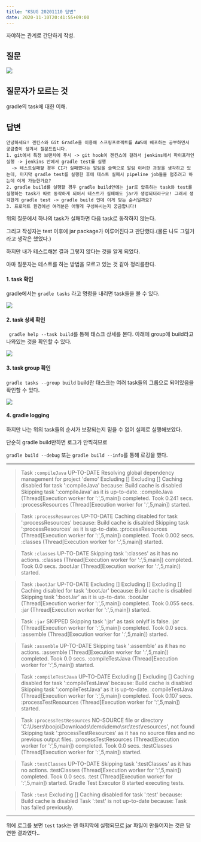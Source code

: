 ```yaml
---
title: "KSUG 20201110 답변"
date: 2020-11-10T20:41:55+09:00
---
```

자야하는 관계로 간단하게 작성.


## 질문
![](../2020-11-10-20-42-35.png)

## 질문자가 모르는 것

gradle의 task에 대한 이해.

## 답변

```
안녕하세요! 젠킨스와 Git Gradle을 이용해 스프링프로젝트를 AWS에 배포하는 공부하면서 궁금증이 생겨서 질문드립니다.
1. git에서 특정 브랜치에 푸시 -> git hook이 젠킨스에 걸려서 jenkins에서 파이프라인 실행 -> jenkins 안에서 gradle test를 실행 
  -> 테스트실패할 경우 CI가 실패했다는 알림을 슬랙으로 알림 이러한 과정을 생각하고 있는데, 마지막 gradle test를 실행한 후에 테스트 실패시 pipeline job들을 멈추려고 하는데 이게 가능한가요?
2. gradle build를 실행할 경우 gradle build안에는 jar로 압축하는 task와 test를 실행하는 task가 따로 동작하게 되어서 테스트가 실패해도 jar가 생성되더라구요! 그래서 생각한게 gradle test -> gradle build 인데 이게 맞는 순서일까요?
3. 프로덕트 환경에선 여러분은 어떻게 구성하시는지 궁금합니다!
```

위의 질문에서 하나의 task가 실패하면 다음 task로 동작하지 않는다.

그리고 작성자는 test 이후에 jar package가 이루어진다고 판단했다.(물론 나도 그럴거라고 생각은 했었다.)

하지만 내가 테스트해본 결과 그렇지 않다는 것을 알게 되었다.

아마 질문자는 테스트를 하는 방법을 모르고 있는 것 같아 정리를한다.

#### 1. task 확인

gradle에서는 `gradle tasks` 라고 명령을 내리면 task들을 볼 수 있다.

![](../2020-11-10-20-48-08.png)


#### 2. task 상세 확인

` gradle help --task build`를 통해 태스크 상세를 본다. 아래에 group에  build라고 나와있는 것을 확인할 수 있다.

![](../2020-11-10-20-49-38.png)

#### 3. task group 확인

`gradle tasks --group build` build란 태스크는 여러 task들의 그룹으로 되어있음을 확인할 수 있다.

![](../2020-11-10-20-53-00.png)


#### 4. gradle logging


하지만 나는 위의 task들의 순서가 보장되는지 믿을 수 없어 실제로 실행해보았다.

단순히 gradle build만하면 로그가 안찍히므로 

`gradle build --debug` 또는 `gradle build --info`를 통해 로깅을 했다.

---
> Task `:compileJava` UP-TO-DATE
Resolving global dependency management for project 'demo'
Excluding []
Excluding []
Caching disabled for task ':compileJava' because:
  Build cache is disabled
Skipping task ':compileJava' as it is up-to-date.
:compileJava (Thread[Execution worker for ':',5,main]) completed. Took 0.241 secs.
:processResources (Thread[Execution worker for ':',5,main]) started.

> Task `:processResources` UP-TO-DATE
Caching disabled for task ':processResources' because:
  Build cache is disabled
Skipping task ':processResources' as it is up-to-date.
:processResources (Thread[Execution worker for ':',5,main]) completed. Took 0.002 secs.
:classes (Thread[Execution worker for ':',5,main]) started.

> Task `:classes` UP-TO-DATE
Skipping task ':classes' as it has no actions.
:classes (Thread[Execution worker for ':',5,main]) completed. Took 0.0 secs.
:bootJar (Thread[Execution worker for ':',5,main]) started.

> Task `:bootJar` UP-TO-DATE
Excluding []
Excluding []
Excluding []
Caching disabled for task ':bootJar' because:
  Build cache is disabled
Skipping task ':bootJar' as it is up-to-date.
:bootJar (Thread[Execution worker for ':',5,main]) completed. Took 0.055 secs.
:jar (Thread[Execution worker for ':',5,main]) started.

> Task `:jar` SKIPPED
Skipping task ':jar' as task onlyIf is false.
:jar (Thread[Execution worker for ':',5,main]) completed. Took 0.0 secs.
:assemble (Thread[Execution worker for ':',5,main]) started.

> Task `:assemble` UP-TO-DATE
Skipping task ':assemble' as it has no actions.
:assemble (Thread[Execution worker for ':',5,main]) completed. Took 0.0 secs.
:compileTestJava (Thread[Execution worker for ':',5,main]) started.

> Task `:compileTestJava` UP-TO-DATE
Excluding []
Excluding []
Caching disabled for task ':compileTestJava' because:
  Build cache is disabled
Skipping task ':compileTestJava' as it is up-to-date.
:compileTestJava (Thread[Execution worker for ':',5,main]) completed. Took 0.107 secs.
:processTestResources (Thread[Execution worker for ':',5,main]) started.

> Task `:processTestResources` NO-SOURCE
file or directory 'C:\Users\boojo\Downloads\demo\demo\src\test\resources', not found
Skipping task ':processTestResources' as it has no source files and no previous output files.
:processTestResources (Thread[Execution worker for ':',5,main]) completed. Took 0.0 secs.
:testClasses (Thread[Execution worker for ':',5,main]) started.

> Task `:testClasses` UP-TO-DATE
Skipping task ':testClasses' as it has no actions.
:testClasses (Thread[Execution worker for ':',5,main]) completed. Took 0.0 secs.
:test (Thread[Execution worker for ':',5,main]) started.
Gradle Test Executor 8 started executing tests.

> Task `:test`
Excluding []
Caching disabled for task ':test' because:
  Build cache is disabled
Task ':test' is not up-to-date because:
  Task has failed previously.


----
위에 로그를 보면 `test` task는 맨 마지막에 실행되므로 jar 파일이 만들어지는 것은 당연한 결과였다..